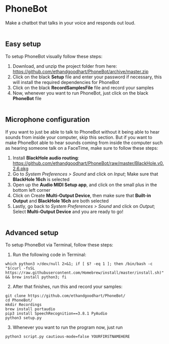 # PhoneBot

Make a chatbot that talks in your voice and responds out loud.<br/><br/>

Easy setup
------
To setup PhoneBot visually follow these steps:
1. Download, and unzip the project folder from here: https://github.com/ethandgoodhart/PhoneBot/archive/master.zip
2. Click on the black **Setup** file and enter your password if necessary, this will install the required dependencies for PhoneBot
3. Click on the black **RecordSamplesFile** file and record your samples
4. Now, whenever you want to run PhoneBot, just click on the black **PhoneBot** file<br/><br/>

Microphone configuration
------
If you want to just be able to talk to PhoneBot without it being able to hear sounds from inside your computer, skip this section. But if you want to make PhoneBot able to hear sounds coming from inside the computer such as hearing someone talk on a FaceTime, make sure to follow these steps:
1. Install **BlackHole audio routing**: https://github.com/ethandgoodhart/PhoneBot/raw/master/BlackHole.v0.2.6.pkg
2. Go to *System Preferences > Sound* and click on *Input*; Make sure that **BlackHole 16ch** is selected
3. Open up the **Audio MIDI Setup app**, and click on the small plus in the bottom left corner
4. Click on Create **Multi-Output Device**, then make sure that **Built-in Output** and **BlackHole 16ch** are both selected
5. Lastly, go back to *System Preferences > Sound* and click on *Output*; Select **Multi-Output Device** and you are ready to go!<br/><br/>

Advanced setup
------
To setup PhoneBot via Terminal, follow these steps:
1. Run the following code in Terminal:

```
which python3 >/dev/null 2>&1; if [ $? -eq 1 ]; then /bin/bash -c "$(curl -fsSL https://raw.githubusercontent.com/Homebrew/install/master/install.sh)" && brew install python3; fi
```
2. After that finishes, run this and record your samples:
```
git clone https://github.com/ethandgoodhart/PhoneBot/
cd PhoneBot/
mkdir Recordings
brew install portaudio
pip3 install SpeechRecognition==3.8.1 PyAudio
python3 setup.py
```
3. Whenever you want to run the program now, just run
```
python3 script.py cautious-mode=false YOURFIRSTNAMEHERE
```
<br/>
